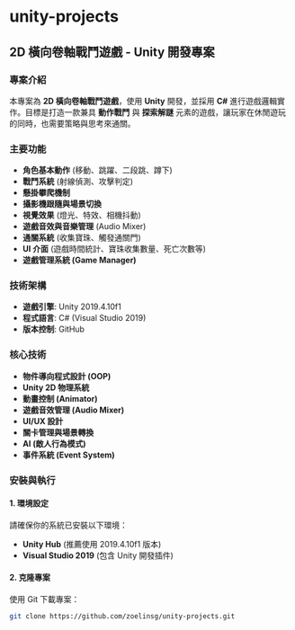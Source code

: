 # unity-projects

## 2D 橫向卷軸戰鬥遊戲 - Unity 開發專案
### 專案介紹
本專案為 **2D 橫向卷軸戰鬥遊戲**，使用 **Unity** 開發，並採用 **C#** 進行遊戲邏輯實作。目標是打造一款兼具 **動作戰鬥** 與 **探索解謎** 元素的遊戲，讓玩家在休閒遊玩的同時，也需要策略與思考來通關。

### 主要功能
- **角色基本動作** (移動、跳躍、二段跳、蹲下)  
- **戰鬥系統** (射線偵測、攻擊判定)  
- **懸掛攀爬機制**  
- **攝影機跟隨與場景切換**  
- **視覺效果** (燈光、特效、相機抖動)  
- **遊戲音效與音樂管理** (Audio Mixer)  
- **通關系統** (收集寶珠、觸發通關門)  
- **UI 介面** (遊戲時間統計、寶珠收集數量、死亡次數等)  
- **遊戲管理系統 (Game Manager)**  

### 技術架構
- **遊戲引擎**: Unity 2019.4.10f1
- **程式語言**: C# (Visual Studio 2019)
- **版本控制**: GitHub

### 核心技術
- **物件導向程式設計 (OOP)**
- **Unity 2D 物理系統**
- **動畫控制 (Animator)**
- **遊戲音效管理 (Audio Mixer)**
- **UI/UX 設計**
- **關卡管理與場景轉換**
- **AI (敵人行為模式)**
- **事件系統 (Event System)**

### 安裝與執行
#### 1. 環境設定
請確保你的系統已安裝以下環境：
- **Unity Hub** (推薦使用 2019.4.10f1 版本)
- **Visual Studio 2019** (包含 Unity 開發插件)

#### 2. 克隆專案
使用 Git 下載專案：
```sh
git clone https://github.com/zoelinsg/unity-projects.git
```

